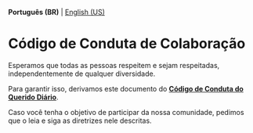 **Português (BR)** | [English (US)](/docs/CODE_OF_CONDUCT-en-US.md)

# Código de Conduta de Colaboração

Esperamos que todas as pessoas respeitem e sejam respeitadas, independentemente de qualquer diversidade.

Para garantir isso, derivamos este documento do [**Código de Conduta do Querido Diário**](https://github.com/okfn-brasil/querido-diario-comunidade/blob/main/.github/CODE_OF_CONDUCT.md).

Caso você tenha o objetivo de participar da nossa comunidade, pedimos que o leia e siga as diretrizes nele descritas.
